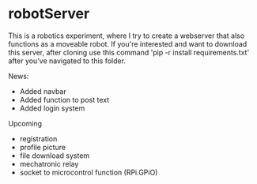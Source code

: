 # robotServer
This is a robotics experiment, where I try to create a webserver that also functions as a moveable robot.
If you're interested and want to download this server, after cloning use this command 'pip -r install requirements.txt' after you've navigated to this folder.

News:
- Added navbar
- Added function to post text
- Added login system

Upcoming
- registration
- profile picture
- file download system
- mechatronic relay
- socket to microcontrol function (RPi.GPiO)
